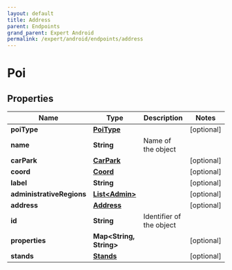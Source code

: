 ```yaml
---
layout: default
title: Address
parent: Endpoints
grand_parent: Expert Android
permalink: /expert/android/endpoints/address
---
```


# Poi

## Properties
Name | Type | Description | Notes
------------ | ------------- | ------------- | -------------
**poiType** | [**PoiType**](PoiType.md) |  |  [optional]
**name** | **String** | Name of the object | 
**carPark** | [**CarPark**](CarPark.md) |  |  [optional]
**coord** | [**Coord**](Coord.md) |  |  [optional]
**label** | **String** |  |  [optional]
**administrativeRegions** | [**List&lt;Admin&gt;**](Admin.md) |  |  [optional]
**address** | [**Address**](Address.md) |  |  [optional]
**id** | **String** | Identifier of the object | 
**properties** | **Map&lt;String, String&gt;** |  |  [optional]
**stands** | [**Stands**](Stands.md) |  |  [optional]



